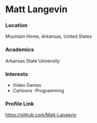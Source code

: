 # Matt Langevin

### Location

Mountain Home, Arkansas, United States

### Academics

Arkansas State University

### Interests

- Video Games
- Cartoons
-Programming

### Profile Link

https://github.com/Matt-Langevin